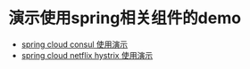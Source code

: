 # 演示使用spring相关组件的demo

- [spring cloud consul 使用演示](https://github.com/li-ze-lin/spring-component-use-demo/tree/cloud-consul)
- [spring cloud netflix hystrix 使用演示](https://github.com/li-ze-lin/spring-component-use-demo/tree/cloud-netflix-hystrix)